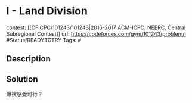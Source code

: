 # I - Land Division

contest: [[CFICPC/101243/101243|2016-2017 ACM-ICPC, NEERC, Central Subregional Contest]]
url: https://codeforces.com/gym/101243/problem/I
#Status/READYTOTRY 
Tags: #

## Description

## Solution

爆搜感覺可行？